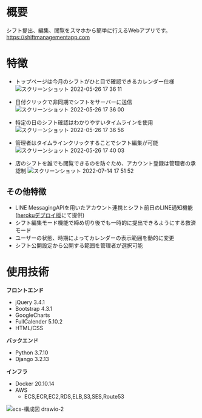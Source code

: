 # 概要
シフト提出、編集、閲覧をスマホから簡単に行えるWebアプリです。  
https://shiftmanagementapp.com  
# 特徴
- トップページは今月のシフトがひと目で確認できるカレンダー仕様
![スクリーンショット 2022-05-26 17 36 11](https://user-images.githubusercontent.com/66234583/170451739-9a803d85-5831-43d0-96c7-d349bc9f2a88.png)  
  
- 日付クリックで非同期でシフトをサーバーに送信
![スクリーンショット 2022-05-26 17 36 00](https://user-images.githubusercontent.com/66234583/170451672-6c52b051-f6e0-41f8-8193-f4af99976435.png)  
  
- 特定の日のシフト確認はわかりやすいタイムラインを使用
![スクリーンショット 2022-05-26 17 36 56](https://user-images.githubusercontent.com/66234583/170451571-5ee56d35-6238-41bb-8894-d330fe39de35.png)  

- 管理者はタイムラインクリックすることでシフト編集が可能
![スクリーンショット 2022-05-26 17 40 03](https://user-images.githubusercontent.com/66234583/170452082-461ce166-0b7f-4331-9a77-6594252cb33b.png)  

- 店のシフトを誰でも閲覧できるのを防ぐため、アカウント登録は管理者の承認制
![スクリーンショット 2022-07-14 17 51 52](https://user-images.githubusercontent.com/66234583/180380212-237f835e-e99d-45ae-8959-e4b459a8a942.png)  
## その他特徴
- LINE MessagingAPIを用いたアカウント連携とシフト前日のLINE通知機能([herokuデプロイ版](https://github.com/taku-y-9308/ShiftManagementApp-heroku)にて提供)
- シフト編集モード機能で締め切り後でも一時的に提出できるようにする救済モード
- ユーザーの状態、時期によってカレンダーの表示範囲を動的に変更
- シフト公開設定から公開する範囲を管理者が選択可能
# 使用技術
**フロントエンド**
- jQuery 3.4.1
- Bootstrap 4.3.1
- GoogleCharts
- FullCalender 5.10.2
- HTML/CSS
  
**バックエンド**
- Python 3.7.10
- Django 3.2.13
  
**インフラ**
- Docker 20.10.14
- AWS
    - ECS,ECR,EC2,RDS,ELB,S3,SES,Route53

![ecs-構成図 drawio-2](https://user-images.githubusercontent.com/66234583/172553329-6ca12ea5-2a6a-450a-9612-cdf7cde2fca4.svg)
